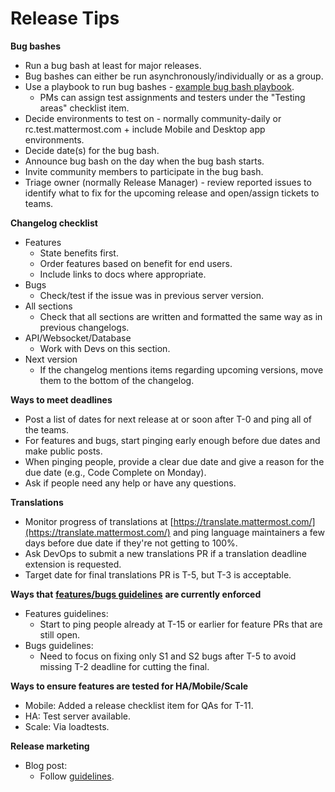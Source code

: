 # Release Tips

**Bug bashes**

* Run a bug bash at least for major releases.
* Bug bashes can either be run asynchronously/individually or as a group.
* Use a playbook to run bug bashes - [example bug bash playbook](https://community.mattermost.com/playbooks/playbooks/raxoo6hua3gpdpthaqmpmdzptw/edit).
  * PMs can assign test assignments and testers under the "Testing areas" checklist item.
* Decide environments to test on - normally community-daily or rc.test.mattermost.com + include Mobile and Desktop app environments.
* Decide date(s) for the bug bash.
* Announce bug bash on the day when the bug bash starts.
* Invite community members to participate in the bug bash.
* Triage owner (normally Release Manager) - review reported issues to identify what to fix for the upcoming release and open/assign tickets to teams.

**Changelog checklist**

* Features
  * State benefits first.
  * Order features based on benefit for end users.
  * Include links to docs where appropriate.
* Bugs
  * Check/test if the issue was in previous server version.
* All sections
  * Check that all sections are written and formatted the same way as in previous changelogs.
* API/Websocket/Database
  * Work with Devs on this section.
* Next version
  * If the changelog mentions items regarding upcoming versions, move them to the bottom of the changelog.

**Ways to meet deadlines**

* Post a list of dates for next release at or soon after T-0 and ping all of the teams.
* For features and bugs, start pinging early enough before due dates and make public posts.
* When pinging people, provide a clear due date and give a reason for the due date \(e.g., Code Complete on Monday\).
* Ask if people need any help or have any questions.

**Translations**

* Monitor progress of translations at [https://translate.mattermost.com/](https://translate.mattermost.com/) and ping language maintainers a few days before due date if they're not getting to 100%.
* Ask DevOps to submit a new translations PR if a translation deadline extension is requested.
* Target date for final translations PR is T-5, but T-3 is acceptable.

**Ways that** [**features/bugs guidelines**](https://docs.google.com/document/d/1QxB_A1qkEJBKAvQpRa7JiSQLZhwg6HAEajNRNa7ldGg/edit) **are currently enforced**

* Features guidelines:
  * Start to ping people already at T-15 or earlier for feature PRs that are still open.
* Bugs guidelines:
  * Need to focus on fixing only S1 and S2 bugs after T-5 to avoid missing T-2 deadline for cutting the final.

**Ways to ensure features are tested for HA/Mobile/Scale**

* Mobile: Added a release checklist item for QAs for T-11.
* HA: Test server available.
* Scale: Via loadtests.

**Release marketing**

* Blog post:
  * Follow [guidelines](https://handbook.mattermost.com/operations/messaging-and-math/how-to-guides-for-m-and-m/how-to-create-release-announcements).
